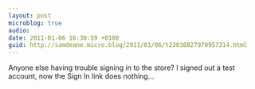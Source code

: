 ```yaml
---
layout: post
microblog: true
audio: 
date: 2011-01-06 16:30:59 +0100
guid: http://samdeane.micro.blog/2011/01/06/t23038827970957314.html
---
```

Anyone else having trouble signing in to the store? I signed out a test account, now the Sign In link does nothing…
